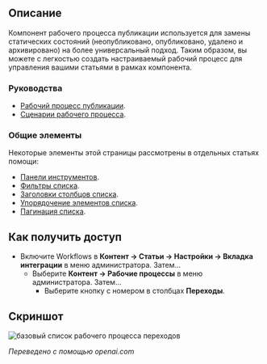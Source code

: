<!-- Filename: Help4.x:Transitions_List:_Basic_Workflow / Display title: Переходы: Основной рабочий процесс  -->

## Описание

Компонент рабочего процесса публикации используется для замены
статических состояний (неопубликовано, опубликовано, удалено и архивировано)
на более универсальный подход. Таким образом, вы можете с легкостью создать
настраиваемый рабочий процесс для управления вашими статьями в рамках компонента.

### Руководства

* [Рабочий процесс публикации](jdocmanual?article=user/workflows/workflow).
* [Сценарии рабочего процесса](jdocmanual?article=user/workflows/workflow-scenarios).

### Общие элементы

Некоторые элементы этой страницы рассмотрены в отдельных статьях помощи:

* [Панели инструментов](jdocmanual?article=help/common-elements/toolbars).
* [Фильтры списка](jdocmanual?article=help/common-elements/list-filters).
* [Заголовки столбцов списка](jdocmanual?article=help/common-elements/list-column-headers).
* [Упорядочение элементов списка](jdocmanual?article=help/common-elements/list-ordering).
* [Пагинация списка](jdocmanual?article=help/common-elements/list-pagination).

## Как получить доступ

- Включите Workflows в
  **Контент → Статьи → Настройки → Вкладка интеграции** в меню администратора. Затем...
  - Выберите **Контент → Рабочие процессы** в меню администратора. Затем...
    - Выберите кнопку с номером в столбцах **Переходы**.

## Скриншот

![базовый список рабочего процесса переходов](../../../ru/images/workflows/transitions-basic-workflow-list.png)

*Переведено с помощью openai.com*

